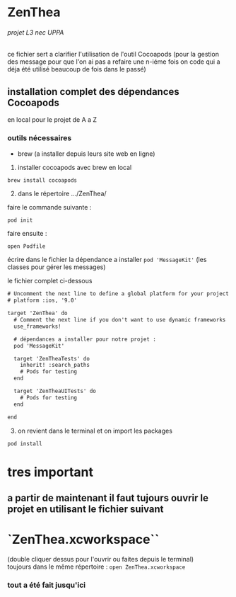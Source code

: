 # ZenThea
###### projet L3 nec UPPA

ce fichier sert a clarifier l'utilisation de l'outil Cocoapods
(pour la gestion des message pour que l'on ai pas a refaire une n-iéme fois
on code qui a déja été utilisé beaucoup de fois dans le passé)

## installation complet des dépendances Cocoapods

en local pour le projet de A a Z

### outils nécessaires 

- brew (a installer depuis leurs site web en ligne)

1. installer cocoapods avec brew en local

```bash
brew install cocoapods
```

2. dans le répertoire .../ZenThea/

faire le commande suivante :

```
pod init
```
faire ensuite :

```
open Podfile
```

écrire dans le fichier la dépendance a installer 
`pod 'MessageKit'` (les classes pour gérer les messages)

le fichier complet ci-dessous 

```txt
# Uncomment the next line to define a global platform for your project
# platform :ios, '9.0'

target 'ZenThea' do
  # Comment the next line if you don't want to use dynamic frameworks
  use_frameworks!

  # dépendances a installer pour notre projet :
  pod 'MessageKit'

  target 'ZenTheaTests' do
    inherit! :search_paths
    # Pods for testing
  end

  target 'ZenTheaUITests' do
    # Pods for testing
  end

end
```

3. on revient dans le terminal et on import les packages

```bash
pod install
```

# tres important

## a partir de maintenant il faut tujours ouvrir le projet en utilisant le fichier suivant 

# `ZenThea.xcworkspace``

(double cliquer dessus pour l'ouvrir ou faites depuis le terminal)<br>
toujours dans le même répertoire :
`open ZenThea.xcworkspace`

### tout a été fait jusqu'ici




<!-- end  -->
